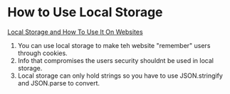 # How to Use Local Storage
[Local Storage and How To Use It On Websites](https://www.smashingmagazine.com/2010/10/local-storage-and-how-to-use-it/)

1. You can use local storage to make teh website "remember" users through cookies.
2. Info that compromises the users security shouldnt be used in local storage.
3. Local storage can only hold strings so you have to use JSON.stringify and JSON.parse to convert. 
